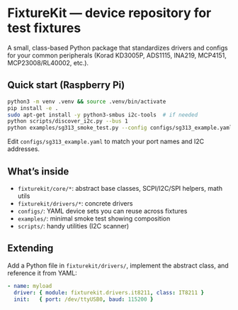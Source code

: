 # FixtureKit — device repository for test fixtures

A small, class-based Python package that standardizes drivers and configs for your common peripherals
(Korad KD3005P, ADS1115, INA219, MCP4151, MCP23008/RL40002, etc.).

## Quick start (Raspberry Pi)
```bash
python3 -m venv .venv && source .venv/bin/activate
pip install -e .
sudo apt-get install -y python3-smbus i2c-tools  # if needed
python scripts/discover_i2c.py --bus 1
python examples/sg313_smoke_test.py --config configs/sg313_example.yaml
```

Edit `configs/sg313_example.yaml` to match your port names and I2C addresses.

## What’s inside
- `fixturekit/core/*`: abstract base classes, SCPI/I2C/SPI helpers, math utils
- `fixturekit/drivers/*`: concrete drivers
- `configs/`: YAML device sets you can reuse across fixtures
- `examples/`: minimal smoke test showing composition
- `scripts/`: handy utilities (I2C scanner)

## Extending
Add a Python file in `fixturekit/drivers/`, implement the abstract class, and reference it from YAML:
```yaml
- name: myload
  driver: { module: fixturekit.drivers.it8211, class: IT8211 }
  init:   { port: /dev/ttyUSB0, baud: 115200 }
```

